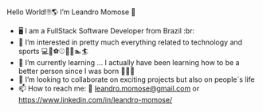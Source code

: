 Hello World!!!:earth_americas: I’m Leandro Momose :man:

- 🖥️ I am a FullStack Software Developer from Brazil :br:
- 👀 I’m interested in pretty much everything related to technology and sports :computer::iphone::soccer::baseball::football::tennis::swimmer::surfer:
- 🌱 I’m currently learning ... I actually have been learning how to be a better person since I was born :baby::raised_hands::pray:
- 💞️ I’m looking to collaborate on exciting projects but also on people´s life 
- 📫 How to reach me: :e-mail: leandro.momose@gmail.com or https://www.linkedin.com/in/leandro-momose/

<!---
leandromomose/leandromomose is a ✨ special ✨ repository because its `README.md` (this file) appears on your GitHub profile.
You can click the Preview link to take a look at your changes.
--->
